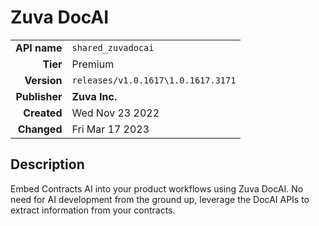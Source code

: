 # Zuva DocAI
| | |
|-:|-|
|**API name**|`shared_zuvadocai`|
|**Tier**|Premium|
|**Version**|`releases/v1.0.1617\1.0.1617.3171`|
|**Publisher**|**Zuva Inc.**|
|**Created**|Wed Nov 23 2022|
|**Changed**|Fri Mar 17 2023|

## Description
Embed Contracts AI into your product workflows using Zuva DocAI. No need for AI development from the ground up, leverage the DocAI APIs to extract information from your contracts.
